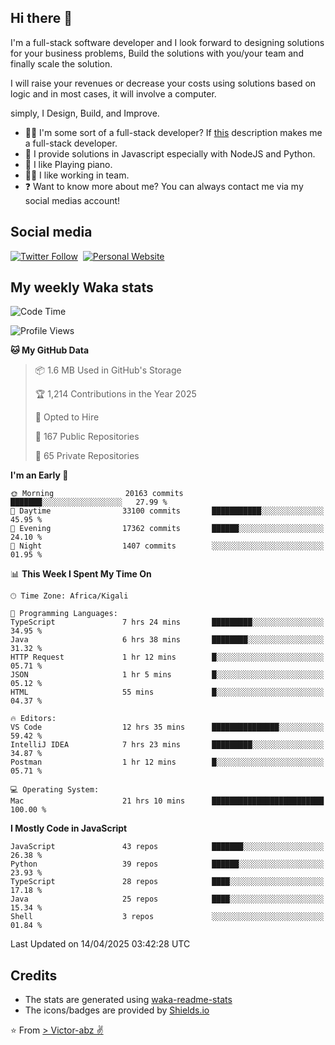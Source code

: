 ## Hi there 👋
I'm a full-stack software developer and I look forward to designing solutions for your business problems, Build the solutions with you/your team and finally scale the solution.

I will raise your revenues or decrease your costs using solutions based on logic and in most cases, it will involve a computer.

simply, I Design, Build, and Improve.

- 👨‍💻 I'm some sort of a full-stack developer? If [this](https://www.w3schools.com/whatis/whatis_fullstack.asp) description makes me a full-stack developer.
- 🌱 I provide solutions in Javascript especially with NodeJS and Python. 
- 🎹 I like Playing piano.
- 👯‍♀️ I like working in team.
- ❓ Want to know more about me? You can always contact me via my social medias account!

## Social media
[![Twitter Follow](https://img.shields.io/twitter/follow/vicky_abz?color=%231DA1F2&label=Twitter&style=for-the-badge&logo=twitter&logoColor=ffffff)](https://twitter.com/vicky_abz)
‎‎ [![Personal Website](https://img.shields.io/static/v1?label=visit&message=victor-abz.com&color=%235F021F&style=for-the-badge)](https://victor-abz.com/)

## My weekly Waka stats
<!--START_SECTION:waka-->
![Code Time](http://img.shields.io/badge/Code%20Time-1%2C408%20hrs%2023%20mins-blue)

![Profile Views](http://img.shields.io/badge/Profile%20Views-0-blue)

**🐱 My GitHub Data** 

> 📦 1.6 MB Used in GitHub's Storage 
 > 
> 🏆 1,214 Contributions in the Year 2025
 > 
> 💼 Opted to Hire
 > 
> 📜 167 Public Repositories 
 > 
> 🔑 65 Private Repositories 
 > 
**I'm an Early 🐤** 

```text
🌞 Morning                20163 commits       ███████░░░░░░░░░░░░░░░░░░   27.99 % 
🌆 Daytime                33100 commits       ███████████░░░░░░░░░░░░░░   45.95 % 
🌃 Evening                17362 commits       ██████░░░░░░░░░░░░░░░░░░░   24.10 % 
🌙 Night                  1407 commits        ░░░░░░░░░░░░░░░░░░░░░░░░░   01.95 % 
```


📊 **This Week I Spent My Time On** 

```text
🕑︎ Time Zone: Africa/Kigali

💬 Programming Languages: 
TypeScript               7 hrs 24 mins       █████████░░░░░░░░░░░░░░░░   34.95 % 
Java                     6 hrs 38 mins       ████████░░░░░░░░░░░░░░░░░   31.32 % 
HTTP Request             1 hr 12 mins        █░░░░░░░░░░░░░░░░░░░░░░░░   05.71 % 
JSON                     1 hr 5 mins         █░░░░░░░░░░░░░░░░░░░░░░░░   05.12 % 
HTML                     55 mins             █░░░░░░░░░░░░░░░░░░░░░░░░   04.37 % 

🔥 Editors: 
VS Code                  12 hrs 35 mins      ███████████████░░░░░░░░░░   59.42 % 
IntelliJ IDEA            7 hrs 23 mins       █████████░░░░░░░░░░░░░░░░   34.87 % 
Postman                  1 hr 12 mins        █░░░░░░░░░░░░░░░░░░░░░░░░   05.71 % 

💻 Operating System: 
Mac                      21 hrs 10 mins      █████████████████████████   100.00 % 
```

**I Mostly Code in JavaScript** 

```text
JavaScript               43 repos            ███████░░░░░░░░░░░░░░░░░░   26.38 % 
Python                   39 repos            ██████░░░░░░░░░░░░░░░░░░░   23.93 % 
TypeScript               28 repos            ████░░░░░░░░░░░░░░░░░░░░░   17.18 % 
Java                     25 repos            ████░░░░░░░░░░░░░░░░░░░░░   15.34 % 
Shell                    3 repos             ░░░░░░░░░░░░░░░░░░░░░░░░░   01.84 % 
```




 Last Updated on 14/04/2025 03:42:28 UTC
<!--END_SECTION:waka-->

## Credits
- The stats are generated using [waka-readme-stats](https://github.com/anmol098/waka-readme-stats)
- The icons/badges are provided by [Shields.io](https://shields.io/)

⭐️ From [> Victor-abz ✌](https://victor-abz.com/)
